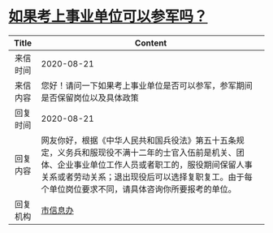 # <a href="http://www.shangluo.gov.cn/zmhd/ldxxxx.jsp?urltype=leadermail.LeaderMailContentUrl&wbtreeid=1112&leadermailid=6350">如果考上事业单位可以参军吗？</a>
| Title |                                                            Content                                                             |
|:-----:|--------------------------------------------------------------------------------------------------------------------------------|
| 来信时间  | 2020-08-21                                                                                                                     |
| 来信内容  | 您好！请问一下如果考上事业单位是否可以参军，参军期间是否保留岗位以及具体政策                                                                                         |
| 回复时间  | 2020-08-21                                                                                                                     |
| 回复内容  | 网友你好，根据《中华人民共和国兵役法》第五十五条规定，义务兵和服现役不满十二年的士官入伍前是机关、团体、企业事业单位工作人员或者职工的，服役期间保留人事关系或者劳动关系；退出现役后可以选择复职复工。由于每个单位岗位要求不同，请具体咨询你所要报考的单位。 |
| 回复机构  | <a href="../../categories/agencies/市信息办.md">市信息办</a>                                                                           |
